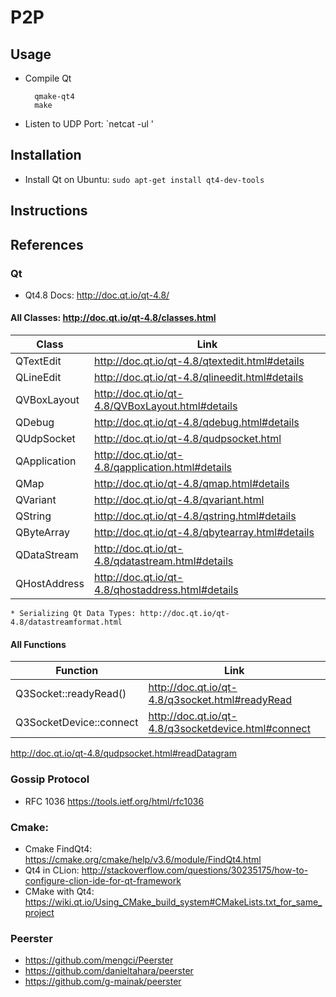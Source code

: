 # P2P

## Usage
* Compile Qt

        qmake-qt4
        make
        
* Listen to UDP Port: `netcat -ul <port>'



## Installation
* Install Qt on Ubuntu: `sudo apt-get install qt4-dev-tools`

## Instructions
## References
### Qt 
* Qt4.8 Docs: http://doc.qt.io/qt-4.8/

#### All Classes: http://doc.qt.io/qt-4.8/classes.html

Class|Link
---|---
QTextEdit|http://doc.qt.io/qt-4.8/qtextedit.html#details
QLineEdit|http://doc.qt.io/qt-4.8/qlineedit.html#details
QVBoxLayout|http://doc.qt.io/qt-4.8/QVBoxLayout.html#details
QDebug|http://doc.qt.io/qt-4.8/qdebug.html#details
QUdpSocket|http://doc.qt.io/qt-4.8/qudpsocket.html
QApplication|http://doc.qt.io/qt-4.8/qapplication.html#details
QMap|http://doc.qt.io/qt-4.8/qmap.html#details
QVariant|http://doc.qt.io/qt-4.8/qvariant.html
QString|http://doc.qt.io/qt-4.8/qstring.html#details
QByteArray|http://doc.qt.io/qt-4.8/qbytearray.html#details
QDataStream|http://doc.qt.io/qt-4.8/qdatastream.html#details
QHostAddress|http://doc.qt.io/qt-4.8/qhostaddress.html#details


    * Serializing Qt Data Types: http://doc.qt.io/qt-4.8/datastreamformat.html

#### All Functions

Function|Link
---|---
Q3Socket::readyRead()|http://doc.qt.io/qt-4.8/q3socket.html#readyRead
 Q3SocketDevice::connect|http://doc.qt.io/qt-4.8/q3socketdevice.html#connect
 http://doc.qt.io/qt-4.8/qudpsocket.html#readDatagram

### Gossip Protocol
* RFC 1036 https://tools.ietf.org/html/rfc1036
      
### Cmake:
* Cmake FindQt4: https://cmake.org/cmake/help/v3.6/module/FindQt4.html
* Qt4 in CLion: http://stackoverflow.com/questions/30235175/how-to-configure-clion-ide-for-qt-framework
* CMake with Qt4: https://wiki.qt.io/Using_CMake_build_system#CMakeLists.txt_for_same_project

### Peerster
* https://github.com/mengci/Peerster
* https://github.com/danieltahara/peerster
* https://github.com/g-mainak/peerster

